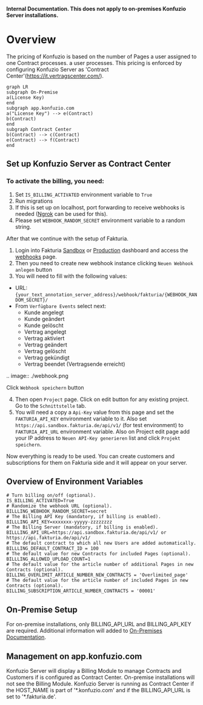 **Internal Documentation. This does not apply to on-premises Konfuzio Server installations.**

# Overview

The pricing of Konfuzio is based on the number of Pages a user assigned to one Contract processes. a user processes. This pricing is enforced by configuring Konfuzio Server as 'Contract Center'(https://it.vertragscenter.com/).
```mermaid
graph LR
subgraph On-Premise
a(License Key)
end
subgraph app.konfuzio.com
a("License Key") --> e(Contract)
b(Contract)
end
subgraph Contract Center
b(Contract) --> c(Contract)
e(Contract) --> f(Contract)
end  						
```

## Set up Konfuzio Server as Contract Center

### To activate the billing, you need:
1. Set `IS_BILLING_ACTIVATED` environment variable to `True`
2. Run migrations
3. If this is set up on localhost, port forwarding to receive webhooks is needed ([Ngrok](https://ngrok.com/) can be used for this).
4. Please set `WEBHOOK_RANDOM_SECRET` environment variable to a random string.

After that we continue with the setup of Fakturia. 

1. Login into Fakturia [Sandbox](https://backoffice.sandbox.fakturia.de/public/login.html) or [Production](https://backoffice.fakturia.de/public/login.html) dashboard and access the [webhooks](https://backoffice.sandbox.fakturia.de/secure/tenant/Webhook/Webhook.html) page.
2. Then you need to create new webhook instance clicking `Neuen Webhook anlegen` button
3. You will need to fill with the following values:  
- URL: `{your_text_annotation_server_address}/webhook/fakturia/{WEBHOOK_RANDOM_SECRET}/`  
- From `Verfügbare Events` select next: 
  - Kunde angelegt  
  - Kunde geändert  
  - Kunde gelöscht  
  - Vertrag angelegt  
  - Vertrag aktiviert  
  - Vertrag geändert  
  - Vertrag gelöscht  
  - Vertrag gekündigt 
  - Vertrag beendet (Vertragsende erreicht)  

.. image:: ./webhook.png

Click `Webhook speichern` button

4. Then open `Project` page. Click on edit button for any existing project. Go to the `Schnittstelle` tab.
5. You will need a copy a `Api-Key` value from this page and set the `FAKTURIA_API_KEY` environment variable to it.
Also set `https://api.sandbox.fakturia.de/api/v1/` (for test environment) to `FAKTURIA_API_URL` environment variable.
Also on Project edit page add your IP address to `Neuen API-Key generieren` list and click `Projekt speichern`.

Now everything is ready to be used. You can create customers and subscriptions for them on Fakturia side and 
it will appear on your server. 

## Overview of Environment Variables

```
# Turn billing on/off (optional).
IS_BILLING_ACTIVATED=True
# Randomize the webhook URL (optional).
BILLLING_WEBHOOK_RANDOM_SECRET=secret
# The Billing API Key (mandatory, if billing is enabled).
BILLLING_API_KEY=xxxxxxx-yyyyy-zzzzzzzz
# The Billing Server (mandatory, if billing is enabled).
BILLLING_API_URL=https://api.sandbox.fakturia.de/api/v1/ or https://api.fakturia.de/api/v1/
# The default contract to which all new Users are added automatically.
BILLLING_DEFAULT_CONTRACT_ID = 100
# The default value for new Contracts for included Pages (optional).
BILLLING_ALLOWED_UPLOAD_COUNT=1
# The default value for the article number of additional Pages in new Contracts (optional).
BILLING_OVERLIMIT_ARTICLE_NUMBER_NEW_CONTRACTS = 'Overlimited_page'
# The default value for the article number of included Pages in new Contracts (optional).
BILLING_SUBSCRIPTION_ARTICLE_NUMBER_CONTRACTS = '00001'
```

## On-Premise Setup
For on-premise installations, only BILLING_API_URL and BILLING_API_KEY are required. Additional information will added to [On-Premises Documentation](https://dev.konfuzio.com/web/on_premises.html).

## Management on app.konfuzio.com
Konfuzio Server will display a Billing Module to manage Contracts and Customers if is configured as Contract Center. On-premise installations will not see the Billing Module. Konfuzio Server is running as Contract Center if the HOST_NAME is part of '\*.konfuzio.com' and if the BILLING_API_URL is set to '\*.fakturia.de'.
